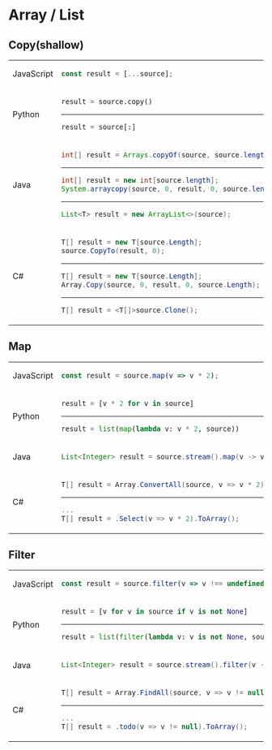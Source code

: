 # Array / List
## Copy(shallow)
<table><tbody>
<tr><td valign="middle">JavaScript</td><td>

```js
const result = [...source];
```
</td></tr>

<tr><td valign="middle">Python</td><td>

```python
result = source.copy()
```
---
```python
result = source[:]
```
</td></tr>

<tr><td valign="middle">Java</td><td>

```java
int[] result = Arrays.copyOf(source, source.length);
```
---
```java
int[] result = new int[source.length];
System.arraycopy(source, 0, result, 0, source.length);
```
---
```java
List<T> result = new ArrayList<>(source);
```
</td></tr>
<tr><td valign="middle">C#</td><td>

```c#
T[] result = new T[source.Length];
source.CopyTo(result, 0);
```
---

```c#
T[] result = new T[source.Length];
Array.Copy(source, 0, result, 0, source.Length);
```
---
```c#
T[] result = <T[]>source.Clone();
```
</td></tr>
</tbody></table>


## Map
<table><tbody>
<tr><td valign="middle">JavaScript</td><td>

```js
const result = source.map(v => v * 2);
```
</td></tr>

<tr><td valign="middle">Python</td><td>

```python
result = [v * 2 for v in source]
```
---
```python
result = list(map(lambda v: v * 2, source))
```
</td></tr>

<tr><td valign="middle">Java</td><td>

```java
List<Integer> result = source.stream().map(v -> v * 2).collect(Collectors.toList());
```
</td></tr>
<tr><td valign="middle">C#</td><td>

```c#
T[] result = Array.ConvertAll(source, v => v * 2);
```
---
```c#
...
T[] result = .Select(v => v * 2).ToArray();
```
</td></tr>
</tbody></table>


## Filter 
<table><tbody>
<tr><td valign="middle">JavaScript</td><td>

```js
const result = source.filter(v => v !== undefined);
```
</td></tr>

<tr><td valign="middle">Python</td><td>

```python
result = [v for v in source if v is not None]
```
---
```python
result = list(filter(lambda v: v is not None, source))
```
</td></tr>

<tr><td valign="middle">Java</td><td>

```java
List<Integer> result = source.stream().filter(v -> v != null).collect(Collectors.toList());
```
</td></tr>
<tr><td valign="middle">C#</td><td>

```c#
T[] result = Array.FindAll(source, v => v != null);
```
---
```c#
...
T[] result = .todo(v => v != null).ToArray();
```
</td></tr>
</tbody></table>
